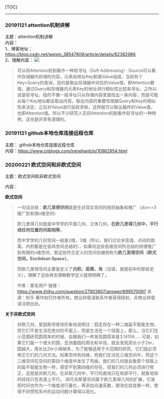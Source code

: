 [TOC]

------



### 20191121  attention机制讲解

主题：attention机制讲解</br>
内容：</br>
1、博客地址：https://blog.csdn.net/weixin_38547809/article/details/82382986</br>
2、理解内容：
![](https://ss.csdn.net/p?http://mmbiz.qpic.cn/mmbiz_png/ptp8P184xjxeRHqppry03SX1TTiblocHfIofqwrQntksrDjdCaafxv0E1ibK9CMHGzl9GlAMGJdXBiaeqTCANgCyg/0?wx_fmt=png)

>可以将Attention机制看作一种软寻址（Soft Addressing）:Source可以看作存储器内存储的内容，元素由地址Key和值Value组成，当前有个Key=Query的查询，目的是取出存储器中对应的Value值，即Attention数值。通过Query和存储器内元素Key的地址进行相似性比较来寻址，之所以说是软寻址，指的不像一般寻址只从存储内容里面找出一条内容，而是可能从每个Key地址都会取出内容，取出内容的重要性根据Query和Key的相似性来决定，之后对Value进行加权求和，这样就可以取出最终的Value值，也即Attention值。所以不少研究人员将Attention机制看作软寻址的一种特例，这也是非常有道理的。</br>

### 20191121  github本地仓库连接远程仓库
主题： github本地仓库连接远程仓库</br>
内容：https://www.cnblogs.com/irenehanb/p/10962854.html

### 20200221 欧式空间和非欧式空间

主题：欧式空间和非欧式空间

内容：

**欧式空间**

>一句话总结：**欧几里得空间**就是在对现实空间的规则抽象和推广（从n<=3推广到有限n维空间）
>
>欧几里得几何就是中学学的平面几何、立体几何，**在欧几里得几何中，平行线任何位置的间距相等**。
>
>而中学学的几何空间一般是2维，3维（所以，我们讨论余弦值、点间的距离、内积都是在低纬空间总结的），如果将这些低维空间所总结的规律推广到有限的n维空间，那这些符合定义的空间则被统称为**欧几里得空间（欧式空间，Euclidean Space）**。
>
>而欧几里得空间主要是定义了**内积、距离、角**（没错，就是初中的那些定义），理解了这些再去理解数学定义就很明确了。
>
>
>
>作者：匿名用户
>链接：https://www.zhihu.com/question/27903807/answer/699570097
>来源：知乎
>著作权归作者所有。商业转载请联系作者获得授权，非商业转载请注明出处。

**关于非欧式空间**

>非欧几何，爱因斯坦曾经形象地说明过：假定存在一种二维扁平智能生物，但它们不是生活在绝对的平面上，而是生活在一个球面上，那么，当它们在小范围研究圆周率的时候，会跟我们一样发现圆周率是3.14159……可是，如果它们画一个很大的圆，去测量圆的周长和半径，就会发现周长小于2πr，圆越大，周长比2πr小得越多，为了能够适用于大范围的研究，它们就必须修正它们的几何方法。如果空间有四维，而我们生活在三维空间中，而这个三维空间在空间的第四个维度中发生了弯曲，我们的几何就会象那个球面上的扁平智能生物一样，感受不到第四维的存在，但我们的几何必须进行修正，这就是非欧几何。在非欧几何中，平行的直线只在局部平行，就象地球的经线只在赤道上平行。
>闵可夫斯基空间属于欧几里得几何的扩展，它是把时间也作为一个维度进行量化，再添加光速系数，跟洛伦兹变换一样，使得不同惯性系中的运动问题计算得以简化。



